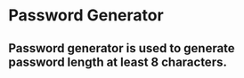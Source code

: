 # Password Generator
## Password generator is used to generate password length  at least 8 characters.
 
